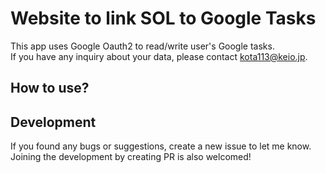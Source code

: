 # Website to link SOL to Google Tasks
This app uses Google Oauth2 to read/write user's Google tasks.  
If you have any inquiry about your data, please contact [kota113@keio.jp](mailto:kota113@keio.jp).
## How to use?
## Development
If you found any bugs or suggestions, create a new issue to let me know.  
Joining the development by creating PR is also welcomed!
